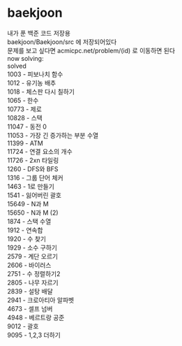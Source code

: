 # baekjoon
내가 푼 백준 코드 저장용<br/>
baekjoon/Baekjoon/src 에 저장되어있다<br/>
문제를 보고 싶다면 acmicpc.net/problem/(id) 로 이동하면 된다<br/>
now solving:<br/>
solved<br/>
1003 - 피보나치 함수<br/>
1012 - 유기농 배추<br/>
1018 - 체스판 다시 칠하기<br/>
1065 - 한수<br/>
10773 - 제로<br/>
10828 - 스택<br/>
11047 - 동전 0<br/>
11053 - 가장 긴 증가하는 부분 수열<br/>
11399 - ATM<br/>
11724 - 연결 요소의 개수<br/>
11726 - 2xn 타일링<br/>
1260 - DFS와 BFS<br/>
1316 - 그룹 단어 체커<br/>
1463 - 1로 만들기<br/>
1541 - 잃어버린 괄호<br/>
15649 - N과 M<br/>
15650 - N과 M (2)<br/>
1874 - 스택 수열<br/>
1912 - 연속합<br/>
1920 - 수 찾기<br/>
1929 - 소수 구하기<br/>
2579 - 계단 오르기<br/>
2606 - 바이러스<br/>
2751 - 수 정렬하기2<br/>
2805 - 나무 자르기<br/>
2839 - 설탕 배달<br/>
2941 - 크로아티아 알파벳<br/>
4673 - 셀프 넘버<br/>
4948 - 베르트랑 공준<br/>
9012 - 괄호<br/>
9095 - 1,2,3 더하기<br/>